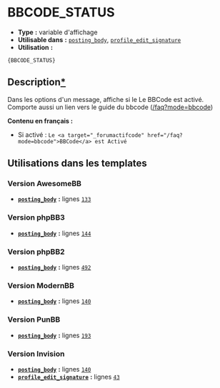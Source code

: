 # BBCODE_STATUS
* __Type__ __:__ variable d'affichage
* __Utilisable dans__ __:__ [`posting_body`](../tpl/posting_body.md#readme), [`profile_edit_signature`](../tpl/profile_edit_signature.md#readme)
* __Utilisation__ __:__

```smarty
{BBCODE_STATUS}
```

## Description[*](https://fa-tvars.appspot.com/var/BBCODE_STATUS)
Dans les options d'un message, affiche si le Le BBCode est activé. Comporte aussi un lien vers le guide du bbcode ([/faq?mode=bbcode](http://forum.forumactif.com/faq?mode=bbcode))

__Contenu en français :__ 
* Si activé : `Le <a target="_forumactifcode" href="/faq?mode=bbcode">BBCode</a> est Activé`




## Utilisations dans les templates

### Version AwesomeBB
* __[`posting_body`](../tpl/posting_body.md#readme)__ __:__ lignes [`133`](../src/awesomebb/posting_body.tpl#L133)

### Version phpBB3
* __[`posting_body`](../tpl/posting_body.md#readme)__ __:__ lignes [`144`](../src/prosilver/posting_body.tpl#L144)

### Version phpBB2
* __[`posting_body`](../tpl/posting_body.md#readme)__ __:__ lignes [`492`](../src/subsilver/posting_body.tpl#L492)

### Version ModernBB
* __[`posting_body`](../tpl/posting_body.md#readme)__ __:__ lignes [`140`](../src/modernbb/posting_body.tpl#L140)

### Version PunBB
* __[`posting_body`](../tpl/posting_body.md#readme)__ __:__ lignes [`193`](../src/punbb/posting_body.tpl#L193)

### Version Invision
* __[`posting_body`](../tpl/posting_body.md#readme)__ __:__ lignes [`140`](../src/invision/posting_body.tpl#L140)
* __[`profile_edit_signature`](../tpl/profile_edit_signature.md#readme)__ __:__ lignes [`43`](../src/invision/profile_edit_signature.tpl#L43)

